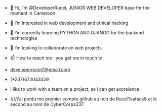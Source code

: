- 👋 Hi, I’m @DeveloperRucel, JUNIOR WEB DEVELOPER base for the moment in Cameroon
- 👀 I’m interested in web development and ethical hacking
- 🌱 I’m currently learning PYTHON AND DJANGO for the backend technologies
- 💞️ I’m looking to collaborate on web projects
- 📫 How to reach me : you get me in touch to
- developerrucel7@gmail.com
- (+237)672043329

- I like to work with a team on a project, so i can get expreience.


  
- ////j'ai perdu mo premier compte github au non de RucelTsafack8 et le second au nom de CyberCorps237.
